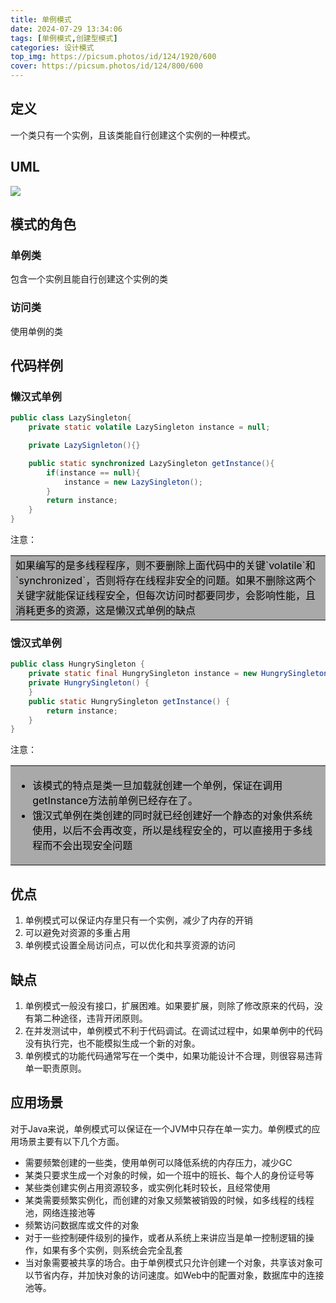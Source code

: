 ```yaml
---
title: 单例模式
date: 2024-07-29 13:34:06
tags: [单例模式,创建型模式]
categories: 设计模式
top_img: https://picsum.photos/id/124/1920/600
cover: https://picsum.photos/id/124/800/600
---
```


## 定义
一个类只有一个实例，且该类能自行创建这个实例的一种模式。
## UML
![](/img/designMode/yuque_mind.jpeg)
## 模式的角色
### 单例类
包含一个实例且能自行创建这个实例的类
### 访问类
使用单例的类
## 代码样例
### 懒汉式单例
```java
public class LazySingleton{
    private static volatile LazySingleton instance = null;

    private LazySignleton(){}

    public static synchronized LazySingleton getInstance(){
        if(instance == null){
            instance = new LazySingleton();
        }
        return instance;
    }
}
```
注意：
<table><tr><td bgcolor=DarkGray><font color=#000000>如果编写的是多线程程序，则不要删除上面代码中的关键`volatile`和`synchronized`，否则将存在线程非安全的问题。如果不删除这两个关键字就能保证线程安全，但每次访问时都要同步，会影响性能，且消耗更多的资源，这是懒汉式单例的缺点</font></td></table>

### 饿汉式单例
```java
public class HungrySingleton {
    private static final HungrySingleton instance = new HungrySingleton();
    private HungrySingleton() {
    }
    public static HungrySingleton getInstance() {
        return instance;
    }
}
```
注意：
<table><tr><td bgcolor=DarkGray><font color=#000000>

- 该模式的特点是类一旦加载就创建一个单例，保证在调用getInstance方法前单例已经存在了。
- 饿汉式单例在类创建的同时就已经创建好一个静态的对象供系统使用，以后不会再改变，所以是线程安全的，可以直接用于多线程而不会出现安全问题

</font></td></table>

## 优点

1. 单例模式可以保证内存里只有一个实例，减少了内存的开销
2. 可以避免对资源的多重占用
3. 单例模式设置全局访问点，可以优化和共享资源的访问
## 缺点

1. 单例模式一般没有接口，扩展困难。如果要扩展，则除了修改原来的代码，没有第二种途径，违背开闭原则。
2. 在并发测试中，单例模式不利于代码调试。在调试过程中，如果单例中的代码没有执行完，也不能模拟生成一个新的对象。
3. 单例模式的功能代码通常写在一个类中，如果功能设计不合理，则很容易违背单一职责原则。
## 应用场景
对于Java来说，单例模式可以保证在一个JVM中只存在单一实力。单例模式的应用场景主要有以下几个方面。

- 需要频繁创建的一些类，使用单例可以降低系统的内存压力，减少GC
- 某类只要求生成一个对象的时候，如一个班中的班长、每个人的身份证号等
- 某些类创建实例占用资源较多，或实例化耗时较长，且经常使用
- 某类需要频繁实例化，而创建的对象又频繁被销毁的时候，如多线程的线程池，网络连接池等
- 频繁访问数据库或文件的对象
- 对于一些控制硬件级别的操作，或者从系统上来讲应当是单一控制逻辑的操作，如果有多个实例，则系统会完全乱套
- 当对象需要被共享的场合。由于单例模式只允许创建一个对象，共享该对象可以节省内存，并加快对象的访问速度。如Web中的配置对象，数据库中的连接池等。
